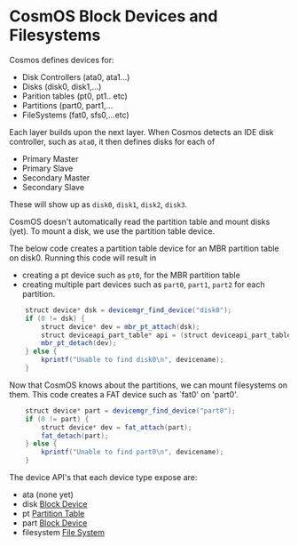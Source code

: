 
# CosmOS Block Devices and Filesystems

Cosmos defines devices for:

* Disk Controllers (ata0, ata1...)
* Disks (disk0, disk1,...)
* Parition tables (pt0, pt1.. etc)
* Partitions (part0, part1,...
* FileSystems (fat0, sfs0,...etc)

Each layer builds upon the next layer. When Cosmos detects an IDE disk controller, such as `ata0`, it then defines disks for each of

* Primary Master
* Primary Slave
* Secondary Master
* Secondary Slave

These will show up as `disk0`, `disk1`, `disk2`, `disk3`.

CosmOS doesn't automatically read the partition table and mount disks (yet).  To mount a disk, we use the partition table device. 

The below code creates a partition table device for an MBR partition table on disk0. Running this code will result in

* creating a pt device such as `pt0`, for the MBR partition table
* creating multiple part devices such as `part0`, `part1`, `part2` for each partition.

```java
	struct device* dsk = devicemgr_find_device("disk0");
	if (0 != dsk) {
		struct device* dev = mbr_pt_attach(dsk);
		struct deviceapi_part_table* api = (struct deviceapi_part_table*)dev->api;
		mbr_pt_detach(dev);
	} else {
		kprintf("Unable to find disk0\n", devicename);
	}
```

Now that CosmOS knows about the partitions, we can mount filesystems on them.  This code creates a FAT device such as `fat0' on 'part0'.


```java
	struct device* part = devicemgr_find_device("part0");
	if (0 != part) {
		struct device* dev = fat_attach(part);
		fat_detach(part);
	} else {
		kprintf("Unable to find part0\n", devicename);
	}
```

The device API's that each device type expose are:

* ata (none yet)
* disk [Block Device](https://github.com/teverett/CosmOS/blob/fat/kernel/sys/deviceapi/deviceapi_block.h)
* pt [Partition Table](https://github.com/teverett/CosmOS/blob/fat/kernel/sys/deviceapi/deviceapi_part_table.h)
* part [Block Device](https://github.com/teverett/CosmOS/blob/fat/kernel/sys/deviceapi/deviceapi_block.h)
* filesystem [File System](https://github.com/teverett/CosmOS/blob/fat/kernel/sys/deviceapi/deviceapi_filesystem.h)


